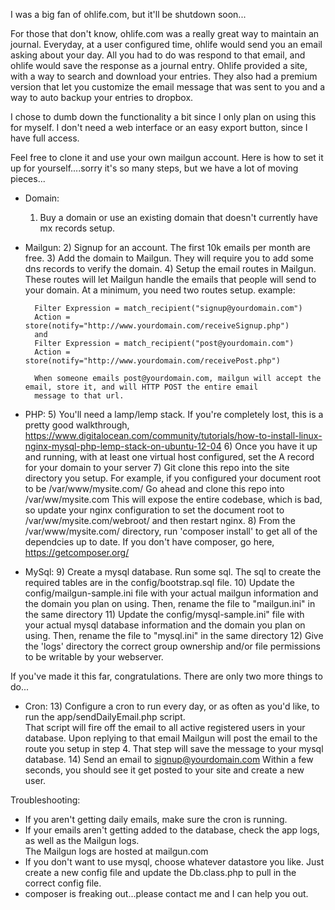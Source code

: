 I was a big fan of ohlife.com, but it'll be shutdown soon...

For those that don't know, ohlife.com was a really great way to maintain an journal.  Everyday, at a user configured time, ohlife would
send you an email asking about your day. All you had to do was respond to that email, and ohlife would save the response as a journal entry.
Ohlife provided a site, with a way to search and download your entries.  They also had a premium version that let you customize the 
email message that was sent to you and a way to auto backup your entries to dropbox.

I chose to dumb down the functionality a bit since I only plan on using this for myself.  I don't need a web interface or an easy export button,
since I have full access.

Feel free to clone it and use your own mailgun account.  Here is how to set it up for yourself....sorry it's so many steps, 
but we have a lot of moving pieces...

- Domain:
    1) Buy a domain or use an existing domain that doesn't currently have mx records setup.
- Mailgun:
    2) Signup for an account.  The first 10k emails per month are free.
    3) Add the domain to Mailgun.  They will require you to add some dns records to verify the domain.
    4) Setup the email routes in Mailgun.  These routes will let Mailgun handle the emails that people will send to your domain.
        At a minimum, you need two routes setup.  example:

        Filter Expression = match_recipient("signup@yourdomain.com")  
        Action = store(notify="http://www.yourdomain.com/receiveSignup.php")
        and
        Filter Expression = match_recipient("post@yourdomain.com")    
        Action = store(notify="http://www.yourdomain.com/receivePost.php")

        When someone emails post@yourdomain.com, mailgun will accept the email, store it, and will HTTP POST the entire email 
        message to that url.
- PHP:
    5) You'll need a lamp/lemp stack.  If you're completely lost, this is a pretty good walkthrough, https://www.digitalocean.com/community/tutorials/how-to-install-linux-nginx-mysql-php-lemp-stack-on-ubuntu-12-04
    6) Once you have it up and running, with at least one virtual host configured, set the A record for your domain to your server
    7) Git clone this repo into the site directory you setup.
        For example, if you configured your document root to be /var/www/mysite.com/
        Go ahead and clone this repo into /var/ww/mysite.com  This will expose the entire codebase, which is bad, so update
        your nginx configuration to set the document root to /var/ww/mysite.com/webroot/ and then restart nginx.
    8) From the /var/www/mysite.com/ directory, run 'composer install' to get all of the dependcies up to date.  If you don't have composer, 
        go here, https://getcomposer.org/
- MySql:
    9) Create a mysql database. Run some sql.  The sql to create the required tables are in the config/bootstrap.sql file.
    10) Update the config/mailgun-sample.ini file with your actual mailgun information and the domain you plan on using.
        Then, rename the file to "mailgun.ini" in the same directory
    11) Update the config/mysql-sample.ini" file with your actual mysql database information and the domain you plan on using.
        Then, rename the file to "mysql.ini" in the same directory
    12) Give the 'logs' directory the correct group ownership and/or file permissions to be writable by your webserver.  

If you've made it this far, congratulations. There are only two more things to do...
- Cron:
    13) Configure a cron to run every day, or as often as you'd like, to run the app/sendDailyEmail.php script.  
        That script will fire off the email to all active registered users in your database.  Upon replying to that email
        Mailgun will post the email to the route you setup in step 4.  That step will save the message to your mysql database.
    14) Send an email to signup@yourdomain.com
        Within a few seconds, you should see it get posted to your site and create a new user.


Troubleshooting:
- If you aren't getting daily emails, make sure the cron is running.
- If your emails aren't getting added to the database, check the app logs, as well as the Mailgun logs.  
    The Mailgun logs are hosted at mailgun.com
- If you don't want to use mysql, choose whatever datastore you like.  Just create a new config file
    and update the Db.class.php to pull in the correct config file. 
- composer is freaking out...please contact me and I can help you out.
